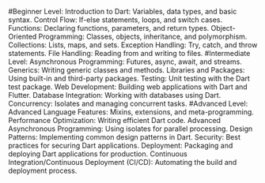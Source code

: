 #Beginner Level:
Introduction to Dart: Variables, data types, and basic syntax.
Control Flow: If-else statements, loops, and switch cases.
Functions: Declaring functions, parameters, and return types.
Object-Oriented Programming: Classes, objects, inheritance, and polymorphism.
Collections: Lists, maps, and sets.
Exception Handling: Try, catch, and throw statements.
File Handling: Reading from and writing to files.
#Intermediate Level:
Asynchronous Programming: Futures, async, await, and streams.
Generics: Writing generic classes and methods.
Libraries and Packages: Using built-in and third-party packages.
Testing: Unit testing with the Dart test package.
Web Development: Building web applications with Dart and Flutter.
Database Integration: Working with databases using Dart.
Concurrency: Isolates and managing concurrent tasks.
#Advanced Level:
Advanced Language Features: Mixins, extensions, and meta-programming.
Performance Optimization: Writing efficient Dart code.
Advanced Asynchronous Programming: Using isolates for parallel processing.
Design Patterns: Implementing common design patterns in Dart.
Security: Best practices for securing Dart applications.
Deployment: Packaging and deploying Dart applications for production.
Continuous Integration/Continuous Deployment (CI/CD): Automating the build and deployment process.
